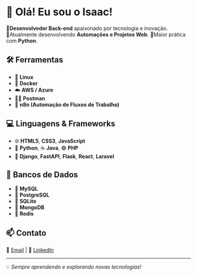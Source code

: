 # 👋 Olá! Eu sou o Isaac!

🔹**Desenvolvedor Back-end** apaixonado por tecnologia e inovação.
🔹Atualmente desenvolvendo **Automações e Projetos Web**.
🔹Maior prática com **Python**.

## 🛠️ Ferramentas   
- 🐧 **Linux**  
- 🐳 **Docker**  
- ☁️ **AWS / Azure**  
- 🕵️‍♂️ **Postman**  
- 🔄 **n8n (Automação de Fluxos de Trabalho)**  

## 💻 Linguagens & Frameworks  
- 🌐 **HTML5**, **CSS3**, **JavaScript**  
- 🐍 **Python**, ☕ **Java**, 🟣 **PHP**  
- 🎯 **Django**, **FastAPI**, **Flask**, **React**, **Laravel**  

## 🚀 Bancos de Dados  
- 🐬 **MySQL**  
- 🐘 **PostgreSQL**  
- 🔹 **SQLite**  
- 🍃 **MongoDB**  
- 🔴 **Redis**  

## 📫 Contato  
📩 [Email](mailto:isaaccleitondasilva@gmail.com) | 🔗 [LinkedIn](https://br.linkedin.com/in/isaac-cleiton-41938225b)  

---
💡 *Sempre aprendendo e explorando novas tecnologias!*

